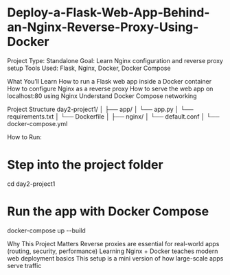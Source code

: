 # Deploy-a-Flask-Web-App-Behind-an-Nginx-Reverse-Proxy-Using-Docker
Project Type: Standalone
Goal: Learn Nginx configuration and reverse proxy setup
Tools Used: Flask, Nginx, Docker, Docker Compose

What You’ll Learn
How to run a Flask web app inside a Docker container
How to configure Nginx as a reverse proxy
How to serve the web app on localhost:80 using Nginx
Understand Docker Compose networking

Project Structure
day2-project1/
│
├── app/
│   └── app.py
│   └── requirements.txt
│   └── Dockerfile
│
├── nginx/
│   └── default.conf
│
└── docker-compose.yml


How to Run:
# Step into the project folder
cd day2-project1

# Run the app with Docker Compose
docker-compose up --build


Why This Project Matters
Reverse proxies are essential for real-world apps (routing, security, performance)
Learning Nginx + Docker teaches modern web deployment basics
This setup is a mini version of how large-scale apps serve traffic

